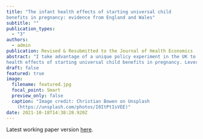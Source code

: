 ```yaml
---
title: "The infant health effects of starting universal child
benefits in pregnancy: evidence from England and Wales"
subtitle: ""
publication_types:
  - "3"
authors:
  - admin
publication: Revised & Resubmitted to the Journal of Health Economics
abstract: "I take advantage of a unique policy experiment in the UK to identify the infant
health effects of starting universal child benefits in pregnancy. Leveraging administrative birth registrations and hospital microdata from England, I study the effects of the Health in Pregnancy Grant, a universal cash transfer of 190 GBP to all pregnant mothers who visited their doctor or midwife from 2009 to 2011. I exploit an arbitrary eligibility rule to implement a regression discontinuity design in the date of birth of the baby. I find that the policy led to significant increases in birthweight and reductions in prematurity. These effects do not appear to be explained by earlier antenatal care, nutrition or smoking. Instead, my results are consistent with reductions in prenatal stress among those most at risk of it: low-income, younger and older mothers."
draft: false
featured: true
image:
  filename: featured.jpg
  focal_point: Smart
  preview_only: false
  caption: "Image credit: Christian Bowen on Unsplash
    (https://unsplash.com/photos/I0ItPtIsVEE)"
date: 2021-10-18T14:38:28.920Z
---
```

Latest working paper version [here](https://maryreader.com/publication/the-birthweight-effects-of-universal-child-benefits-in-pregnancy-quasi-experimental-evidence-from-england-and-wales.pdf).
